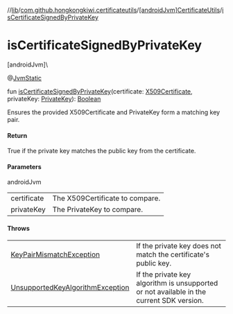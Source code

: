 //[lib](../../../index.md)/[com.github.hongkongkiwi.certificateutils](../index.md)/[[androidJvm]CertificateUtils](index.md)/[isCertificateSignedByPrivateKey](is-certificate-signed-by-private-key.md)

# isCertificateSignedByPrivateKey

[androidJvm]\

@[JvmStatic](https://kotlinlang.org/api/latest/jvm/stdlib/kotlin.jvm/-jvm-static/index.html)

fun [isCertificateSignedByPrivateKey](is-certificate-signed-by-private-key.md)(certificate: [X509Certificate](https://developer.android.com/reference/kotlin/java/security/cert/X509Certificate.html), privateKey: [PrivateKey](https://developer.android.com/reference/kotlin/java/security/PrivateKey.html)): [Boolean](https://kotlinlang.org/api/latest/jvm/stdlib/kotlin/-boolean/index.html)

Ensures the provided X509Certificate and PrivateKey form a matching key pair.

#### Return

True if the private key matches the public key from the certificate.

#### Parameters

androidJvm

| | |
|---|---|
| certificate | The X509Certificate to compare. |
| privateKey | The PrivateKey to compare. |

#### Throws

| | |
|---|---|
| [KeyPairMismatchException](../../com.github.hongkongkiwi.certificateutils.exceptions/[android-jvm]-key-pair-mismatch-exception/index.md) | If the private key does not match the certificate's public key. |
| [UnsupportedKeyAlgorithmException](../../com.github.hongkongkiwi.certificateutils.exceptions/[android-jvm]-unsupported-key-algorithm-exception/index.md) | If the private key algorithm is unsupported or not available in the current SDK version. |
